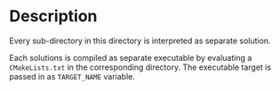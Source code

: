 # Description
Every sub-directory in this directory is interpreted as separate solution.

Each solutions is compiled as separate executable by evaluating a `CMakeLists.txt` in the corresponding directory. The executable target is passed in as `TARGET_NAME` variable.
